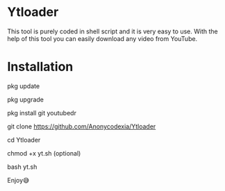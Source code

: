 # Ytloader
This tool is purely coded in shell script and it is very easy to use. With the help of this tool you can easily download any video from YouTube.
# Installation
pkg update

pkg upgrade

pkg install git youtubedr 

git clone https://github.com/Anonycodexia/Ytloader

cd Ytloader

chmod +x yt.sh (optional)

bash yt.sh

Enjoy😅
